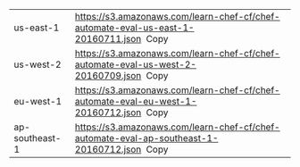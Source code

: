 <table>
  <tbody>
    <tr>
      <td>us-east-1</td>
      <td>
      <span id="url-us-east-1"><a href="https://s3.amazonaws.com/learn-chef-cf/chef-automate-eval-us-east-1-20160711.json">https://s3.amazonaws.com/learn-chef-cf/chef-automate-eval-us-east-1-20160711.json</a></span>&nbsp;&nbsp;<a data-copytarget="#url-us-east-1" class='small-button radius cta'>Copy</a>
      </td>
    </tr>
    <tr>
      <td>us-west-2</td>
      <td>
      <span id="url-us-west-2"><a href="https://s3.amazonaws.com/learn-chef-cf/chef-automate-eval-us-west-2-20160709.json">https://s3.amazonaws.com/learn-chef-cf/chef-automate-eval-us-west-2-20160709.json</a></span>&nbsp;&nbsp;<a data-copytarget="#url-us-west-2" class='small-button radius cta'>Copy</a>
      </td>
    </tr>
    <tr>
      <td>eu-west-1</td>
      <td>
      <span id="url-eu-west-1"><a href="https://s3.amazonaws.com/learn-chef-cf/chef-automate-eval-eu-west-1-20160712.json">https://s3.amazonaws.com/learn-chef-cf/chef-automate-eval-eu-west-1-20160712.json</a></span>&nbsp;&nbsp;<a data-copytarget="#url-eu-west-1" class='small-button radius cta'>Copy</a>
      </td>
    </tr>
    <tr>
      <td>ap-southeast-1</td>
      <td>
      <span id="url-ap-southeast-1"><a href="https://s3.amazonaws.com/learn-chef-cf/chef-automate-eval-ap-southeast-1-20160712.json">https://s3.amazonaws.com/learn-chef-cf/chef-automate-eval-ap-southeast-1-20160712.json</a></span>&nbsp;&nbsp;<a data-copytarget="#url-ap-southeast-1" class='small-button radius cta'>Copy</a>
      </td>
    </tr>
  </tbody>
</table>
